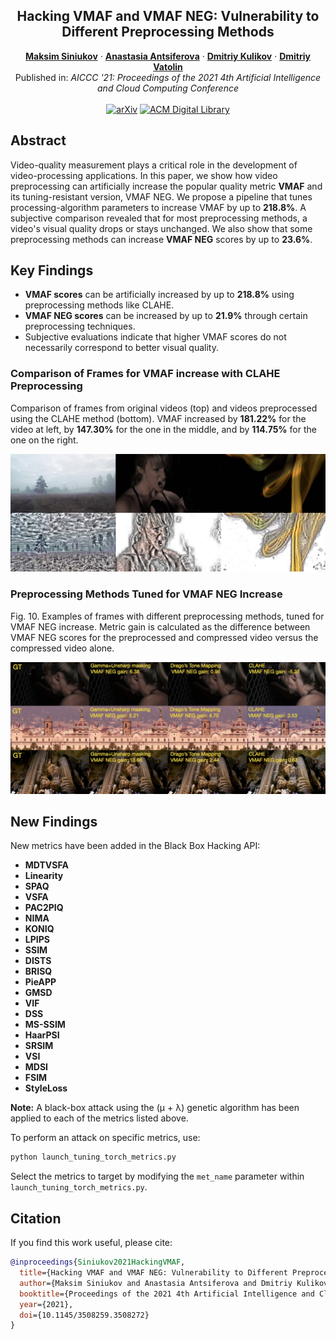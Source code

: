 <p align="center">

  <h2 align="center">Hacking VMAF and VMAF NEG: Vulnerability to Different Preprocessing Methods</h2>
  <p align="center">
    <a href="https://scholar.google.com/citations?user=Siniukov"><strong>Maksim Siniukov</strong></a>
    ·  
    <a href="https://scholar.google.com/citations?hl=en&user=lJ-GGU8AAAAJ"><strong>Anastasia Antsiferova</strong></a>
    ·
    <a href="https://scholar.google.com/citations?user=G4o5vpAAAAAJ"><strong>Dmitriy Kulikov</strong></a>
    ·
    <a href="https://scholar.google.com/citations?user=545J9E4AAAAJ"><strong>Dmitriy Vatolin</strong></a>
    <br>
    Published in: <em>AICCC '21: Proceedings of the 2021 4th Artificial Intelligence and Cloud Computing Conference</em>
    <br>
    </br>
        <a href="https://arxiv.org/abs/2107.04510">
        <img src="https://img.shields.io/badge/arXiv-2107.04510-b31b1b.svg" alt="arXiv"></a>
        <a href="https://dl.acm.org/doi/10.1145/3508259.3508272">
        <img src="https://img.shields.io/badge/ACM-10.1145%2F3508259.3508272-blue" alt="ACM Digital Library"></a>
     </br>
  </p>

</p>

## Abstract

Video-quality measurement plays a critical role in the development of video-processing applications. In this paper, we show how video preprocessing can artificially increase the popular quality metric **VMAF** and its tuning-resistant version, VMAF NEG. We propose a pipeline that tunes processing-algorithm parameters to increase VMAF by up to **218.8%**. A subjective comparison revealed that for most preprocessing methods, a video's visual quality drops or stays unchanged. We also show that some preprocessing methods can increase **VMAF NEG** scores by up to **23.6%**.

## Key Findings

- **VMAF scores** can be artificially increased by up to **218.8%** using preprocessing methods like CLAHE.
- **VMAF NEG scores** can be increased by up to **21.9%** through certain preprocessing techniques.
- Subjective evaluations indicate that higher VMAF scores do not necessarily correspond to better visual quality.

### Comparison of Frames for VMAF increase with CLAHE Preprocessing

Comparison of frames from original videos (top) and videos preprocessed using the CLAHE method (bottom). VMAF increased by **181.22%** for the video at left, by **147.30%** for the one in the middle, and by **114.75%** for the one on the right.

![CLAHE Comparison](./res/VMAF.png)

### Preprocessing Methods Tuned for VMAF NEG Increase

Fig. 10. Examples of frames with different preprocessing methods, tuned for VMAF NEG increase. Metric gain is calculated as the difference between VMAF NEG scores for the preprocessed and compressed video versus the compressed video alone.

![VMAF NEG Preprocessing Comparison](./res/VMAF_neg.png)


## New Findings

New metrics have been added in the Black Box Hacking API:

- **MDTVSFA**
- **Linearity**
- **SPAQ**
- **VSFA**
- **PAC2PIQ**
- **NIMA**
- **KONIQ**
- **LPIPS**
- **SSIM**
- **DISTS**
- **BRISQ**
- **PieAPP**
- **GMSD**
- **VIF**
- **DSS**
- **MS-SSIM**
- **HaarPSI**
- **SRSIM**
- **VSI**
- **MDSI**
- **FSIM**
- **StyleLoss**

**Note:** A black-box attack using the (μ + λ) genetic algorithm has been applied to each of the metrics listed above.

To perform an attack on specific metrics, use:

```bash
python launch_tuning_torch_metrics.py
```
Select the metrics to target by modifying the ```met_name``` parameter within ```launch_tuning_torch_metrics.py```.

## Citation
If you find this work useful, please cite:

```bibtex
@inproceedings{Siniukov2021HackingVMAF,
  title={Hacking VMAF and VMAF NEG: Vulnerability to Different Preprocessing Methods},
  author={Maksim Siniukov and Anastasia Antsiferova and Dmitriy Kulikov and Dmitriy Vatolin},
  booktitle={Proceedings of the 2021 4th Artificial Intelligence and Cloud Computing Conference (AICCC)},
  year={2021},
  doi={10.1145/3508259.3508272}
}
